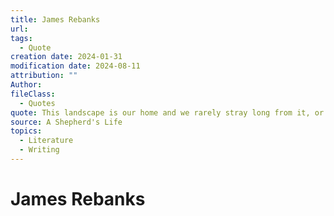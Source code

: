```yaml
---
title: James Rebanks
url: 
tags:
  - Quote
creation date: 2024-01-31
modification date: 2024-08-11
attribution: ""
Author: 
fileClass:
  - Quotes
quote: This landscape is our home and we rarely stray long from it, or endure anywhere else for long before returning. This may seem like a lack of imagination or adventure, but I don’t care. I love this place; for me it is the beginning and the end of everything, and everywhere else feels like nowhere
source: A Shepherd's Life
topics:
  - Literature
  - Writing
---
```


# James Rebanks
